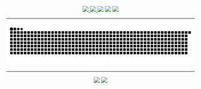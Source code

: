 <p align="center">
    <a href="https://github.com/GhuniNew1" alt="github">
        <img src="https://img.shields.io/badge/-@ghuninew1-%23181717?style=flat&logo=github" />
    </a>
    <a href="mailto:aakanun43@hmail.com" alt="mail">
        <img src="https://img.shields.io/badge/-aakanun43@hmail.com-c14438?style=flat&logo=Gmail&logoColor=white&link=mailto:aakanun43@hmail.com" />
    </a>
    <img src="https://img.shields.io/github/repo-size/ghuninew1/ghuninew1" />
    <img src="https://img.shields.io/github/directory-file-count/ghuninew1/ghuninew1" />
    <a href="https://sky.bigbrain-studio.com" alt="web">
        <img src="https://img.shields.io/website?up_message=sky.bigbrain-studio.com&url=https%3A%2F%2Fsky.bigbrain-studio.com%2Flogin" />
    </a>
</p>

****
<p align="center">
    <img src="https://raw.githubusercontent.com/suren-atoyan/suren-atoyan/output/github-contribution-grid-snake-dark.svg"
        height="auto">
</p>

***
<p align="center">
    <img src="https://github-readme-stats.vercel.app/api/top-langs/?username=GhuniNew1&layout=compact&show_icons=false&theme=dark"
        height="auto" />
    <img src="[https://github-readme-stats.vercel.app/api/pin/?username=ghuninew1&repo=ghuninew1"
        height="auto" />
    
</p>

<!-- ![metrics](./github-metrics.svg) -->

